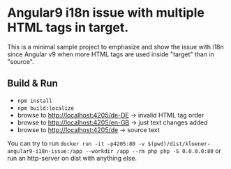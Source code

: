 # Angular9 i18n issue with multiple HTML tags in target.

This is a minimal sample project to emphasize and show the issue with i18n since Angular v9 when more HTML tags are used inside "target" than in "source".

## Build & Run


* `npm install`
* `npm build:localize`
* browse to [http://localhost:4205/de-DE](http://localhost:4205/de-DE) -> invalid HTML tag order
* browse to [http://localhost:4205/en-GB](http://localhost:4205/en-GB) -> just text changes added
* browse to [http://localhost:4205/de](http://localhost:4205/de) -> source text

You can try to run `docker run -it -p4205:80 -v $(pwd)/dist/kloener-angular9-i18n-issue:/app --workdir /app --rm php php -S 0.0.0.0:80` 
or run an http-server on dist with anything else.
